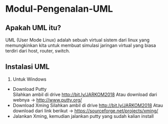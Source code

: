 # Modul-Pengenalan-UML
## Apakah UML itu?
UML (User Mode Linux) adalah sebuah virtual sistem dari linux yang memungkinkan kita untuk membuat simulasi jaringan virtual yang biasa terdiri dari host, router, switch.

## Instalasi UML
1. Untuk Windows
* Download Putty <br>
  Silahkan ambil di drive http://bit.ly/JARKOM2018
  Atau download dari webnya -> http://www.putty.org/
* Download Xming
  Silahkan ambil di drive http://bit.ly/JARKOM2018
  Atau download dari link berikut -> https://sourceforge.net/projects/xming/
* Jalankan Xming, kemudian jalankan putty yang sudah kalian install
